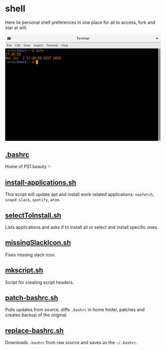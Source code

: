 # shell

Here lie personal shell preferences in one place for all to access, fork and star at will.

![Terminal emulator](https://github.com/akerge/shell/raw/master/terminal.png "Terminal emulator")

## [.bashrc](.bashrc)

Home of PS1 beauty :sparkles:

## [install-applications.sh](install-applications.sh)

This script will update apt and install work-related applications: `neofetch`, `snapd`: `slack`, `spotify`, `atom`.

## [selectToInstall.sh](selectToInstall.sh)

Lists applications and asks if to install all or select and install specific ones.

## [missingSlackIcon.sh](missingSlackIcon.sh)

Fixes missing slack icon.

## [mkscript.sh](mkscript.sh)

Script for creating script headers.  

## [patch-bashrc.sh](patch-bashrc.sh)

Pulls updates from source, diffs `.bashrc` in home folder, patches and creates backup of the original.

## [replace-bashrc.sh](replace-bashrc.sh)

Downloads `.bashrc` from raw source and saves as the `~/.bashrc`.
